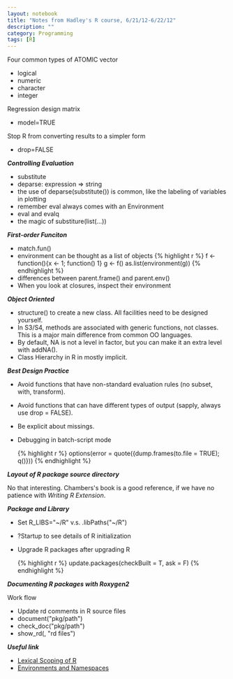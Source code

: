 ```yaml
---
layout: notebook
title: "Notes from Hadley's R course, 6/21/12-6/22/12"
description: ""
category: Programming
tags: [R]
---
```

Four common types of ATOMIC vector

- logical
- numeric
- character
- integer


Regression design matrix

- model=TRUE

Stop R from converting results to a simpler form

- drop=FALSE

***Controlling Evaluation***

- substitute
- deparse: expression => string
- the use of deparse(substitute()) is common, like the labeling of variables in plotting
- remember eval always comes with an Environment
- eval and evalq
- the magic of substiture(list(...))

***First-order Funciton***

- match.fun()
- environment can be thought as a list of objects
    {% highlight r %}
    f <- function(){x <- 1; function() 1}
    g <- f()
    as.list(environment(g)) {% endhighlight %}
- differences between parent.frame() and parent.env()
- When you look at closures, inspect their environment


***Object Oriented***

- structure() to create a new class. All facilities need to be designed
  yourself.
- In S3/S4, methods are associated with generic functions, not classes. This is a major
  main difference from common OO languages.
- By default, NA is not a level in factor, but you can make it an extra level
  with addNA().
- Class Hierarchy in R in mostly implicit.

***Best Design Practice***

- Avoid functions that have non-standard
evaluation rules (no subset, with,
transform).
- Avoid functions that can have different
types of output (sapply, always use drop =
FALSE).
- Be explicit about missings.
- Debugging in batch-script mode

    {% highlight r %}
    options(error = quote({dump.frames(to.file = TRUE); q()}))
    {% endhighlight %}

***Layout of R package source directory***

No that interesting. Chambers's book is a good reference, if we have no patience
with _Writing R Extension_.

***Package and Library***

- Set R_LIBS="~/R" v.s. .libPaths("~/R")
- ?Startup to see details of R initialization
- Upgrade R packages after upgrading R

    {% highlight r %}
    update.packages(checkBuilt = T, ask = F)   {% endhighlight %}

***Documenting R packages with Roxygen2***

Work flow
- Update rd comments in R source files
- document("pkg/path")
- check_doc("pkg/path")
- show_rd(, "rd files")

***Useful link***

- [Lexical Scoping of R](http://darrenjw.wordpress.com/2011/11/23/lexical-scope-and-function-closures-in-r/)
- [Environments and Namespaces](http://obeautifulcode.com/R/How-R-Searches-And-Finds-Stuff/)
